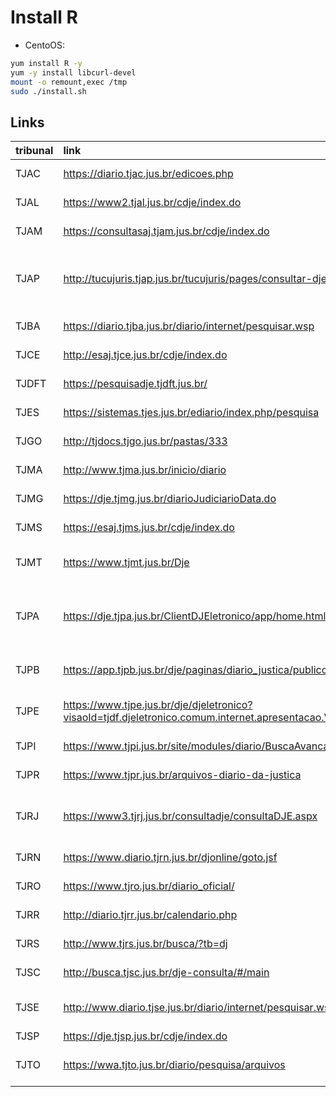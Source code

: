 

# Install R

* CentoOS: 

```sh
yum install R -y
yum -y install libcurl-devel
mount -o remount,exec /tmp
sudo ./install.sh
```


## Links

| tribunal | link                                                                            | status                  |
| :------- | :------------------------------------------------------------------------------ | :----------------------- |
| TJAC     | <https://diario.tjac.jus.br/edicoes.php>                                        | sim (n captcha)                        |
| TJAL     | <https://www2.tjal.jus.br/cdje/index.do>                                        | sim (n captcha)                        |
| TJAM     | <https://consultasaj.tjam.jus.br/cdje/index.do>                                 | sim (n captcha)                        |
| TJAP     | <http://tucujuris.tjap.jus.br/tucujuris/pages/consultar-dje/consultar-dje.html> | não implementado (s captcha, mas tem link direto )  |
| TJBA     | <https://diario.tjba.jus.br/diario/internet/pesquisar.wsp>                      | sim (n captcha)                        |
| TJCE     | <http://esaj.tjce.jus.br/cdje/index.do>                                         | sim (n captcha)                        |
| TJDFT    | <https://pesquisadje.tjdft.jus.br/>                                             | sim (n captcha)                        |
| TJES     | <https://sistemas.tjes.jus.br/ediario/index.php/pesquisa>                       | não implementado                        |
| TJGO     | <http://tjdocs.tjgo.jus.br/pastas/333>                                          | não implementado                        |
| TJMA     | <http://www.tjma.jus.br/inicio/diario>                                          | sim (n captcha)                        |
| TJMG     | <https://dje.tjmg.jus.br/diarioJudiciarioData.do>                               | sim (link direto) |
| TJMS     | <https://esaj.tjms.jus.br/cdje/index.do>                                        | sim (n captcha)                        |
| TJMT     | <https://www.tjmt.jus.br/Dje>                                                   | não implementado (link direto)                       |
| TJPA     | <https://dje.tjpa.jus.br/ClientDJEletronico/app/home.html>                      | não implementad (sim captcha , mas tem link direto )  |
| TJPB     | <https://app.tjpb.jus.br/dje/paginas/diario_justica/publico/buscas.jsf>         | não implementado (link direto)                       |
| TJPE     | <https://www.tjpe.jus.br/dje/djeletronico?visaoId=tjdf.djeletronico.comum.internet.apresentacao.VisaoDiarioEletronicoInternetPorData>                                      | não implementado (link direto)                       |
| TJPI     | <https://www.tjpi.jus.br/site/modules/diario/BuscaAvancada.find.mtw>            | não implementado                        |
| TJPR     | <https://www.tjpr.jus.br/arquivos-diario-da-justica>                            | não implementado                        |
| TJRJ     | <https://www3.tjrj.jus.br/consultadje/consultaDJE.aspx>                         | não (s captcha, mas tem link direto)   |
| TJRN     | <https://www.diario.tjrn.jus.br/djonline/goto.jsf>                              | sim (n captcha)                        |
| TJRO     | <https://www.tjro.jus.br/diario_oficial/>                                       | não implementado                        |
| TJRR     | <http://diario.tjrr.jus.br/calendario.php>                                      | não implementado                        |
| TJRS     | <http://www.tjrs.jus.br/busca/?tb=dj>                                           | não implementado                        |
| TJSC     | <http://busca.tjsc.jus.br/dje-consulta/#/main>                                  | sim (n captcha)                        |
| TJSE     | <http://www.diario.tjse.jus.br/diario/internet/pesquisar.wsp>                   | não implementado  (link direto)                        |
| TJSP     | <https://dje.tjsp.jus.br/cdje/index.do>                                         | sim                        |
| TJTO     | <https://wwa.tjto.jus.br/diario/pesquisa/arquivos>                              | não implementado (link direto)                       |

